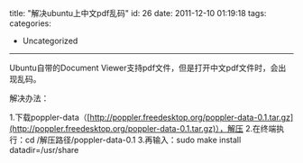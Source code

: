 title: "解决ubuntu上中文pdf乱码"
id: 26
date: 2011-12-10 01:19:18
tags: 
categories: 
- Uncategorized
---

Ubuntu自带的Document Viewer支持pdf文件，但是打开中文pdf文件时，会出现乱码。

解决办法：

1.下载poppler-data（[http://poppler.freedesktop.org/poppler-data-0.1.tar.gz](http://poppler.freedesktop.org/poppler-data-0.1.tar.gz)），解压
2.在终端执行：cd /解压路径/poppler-data-0.1
3.再输入：sudo make install datadir=/usr/share